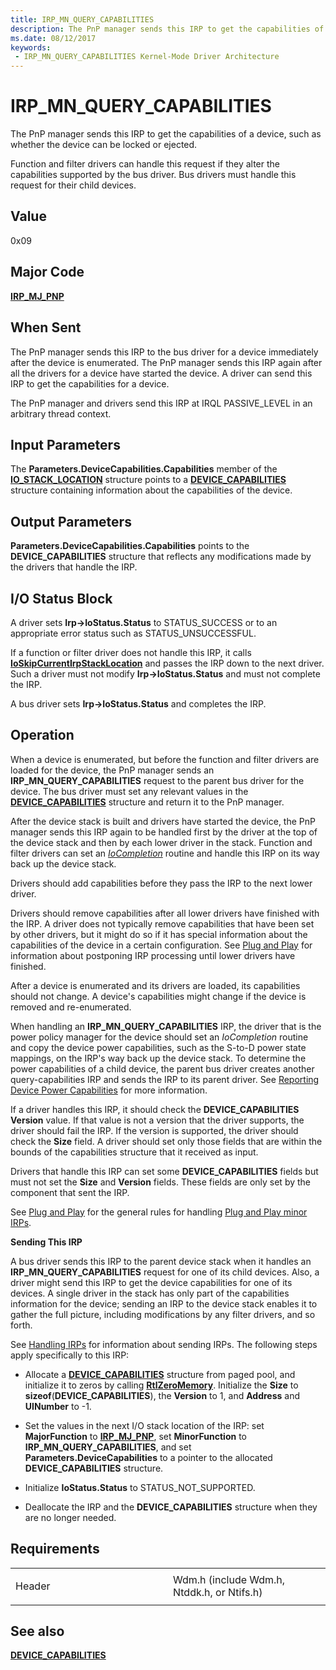 ```yaml
---
title: IRP_MN_QUERY_CAPABILITIES
description: The PnP manager sends this IRP to get the capabilities of a device, such as whether the device can be locked or ejected.Function and filter drivers can handle this request if they alter the capabilities supported by the bus driver.
ms.date: 08/12/2017
keywords:
 - IRP_MN_QUERY_CAPABILITIES Kernel-Mode Driver Architecture
---
```


# IRP\_MN\_QUERY\_CAPABILITIES


The PnP manager sends this IRP to get the capabilities of a device, such as whether the device can be locked or ejected.

Function and filter drivers can handle this request if they alter the capabilities supported by the bus driver. Bus drivers must handle this request for their child devices.

## Value

0x09

## Major Code

[**IRP\_MJ\_PNP**](irp-mj-pnp.md)

## When Sent

The PnP manager sends this IRP to the bus driver for a device immediately after the device is enumerated. The PnP manager sends this IRP again after all the drivers for a device have started the device. A driver can send this IRP to get the capabilities for a device.

The PnP manager and drivers send this IRP at IRQL PASSIVE\_LEVEL in an arbitrary thread context.

## Input Parameters


The **Parameters.DeviceCapabilities.Capabilities** member of the [**IO\_STACK\_LOCATION**](/windows-hardware/drivers/ddi/wdm/ns-wdm-_io_stack_location) structure points to a [**DEVICE\_CAPABILITIES**](/windows-hardware/drivers/ddi/wdm/ns-wdm-_device_capabilities) structure containing information about the capabilities of the device.

## Output Parameters


**Parameters.DeviceCapabilities.Capabilities** points to the **DEVICE\_CAPABILITIES** structure that reflects any modifications made by the drivers that handle the IRP.

## I/O Status Block


A driver sets **Irp-&gt;IoStatus.Status** to STATUS\_SUCCESS or to an appropriate error status such as STATUS\_UNSUCCESSFUL.

If a function or filter driver does not handle this IRP, it calls [**IoSkipCurrentIrpStackLocation**](/windows-hardware/drivers/ddi/wdm/nf-wdm-ioskipcurrentirpstacklocation) and passes the IRP down to the next driver. Such a driver must not modify **Irp-&gt;IoStatus.Status** and must not complete the IRP.

A bus driver sets **Irp-&gt;IoStatus.Status** and completes the IRP.

## Operation

When a device is enumerated, but before the function and filter drivers are loaded for the device, the PnP manager sends an **IRP\_MN\_QUERY\_CAPABILITIES** request to the parent bus driver for the device. The bus driver must set any relevant values in the [**DEVICE\_CAPABILITIES**](/windows-hardware/drivers/ddi/wdm/ns-wdm-_device_capabilities) structure and return it to the PnP manager.

After the device stack is built and drivers have started the device, the PnP manager sends this IRP again to be handled first by the driver at the top of the device stack and then by each lower driver in the stack. Function and filter drivers can set an [*IoCompletion*](/windows-hardware/drivers/ddi/wdm/nc-wdm-io_completion_routine) routine and handle this IRP on its way back up the device stack.

Drivers should add capabilities before they pass the IRP to the next lower driver.

Drivers should remove capabilities after all lower drivers have finished with the IRP. A driver does not typically remove capabilities that have been set by other drivers, but it might do so if it has special information about the capabilities of the device in a certain configuration. See [Plug and Play](./introduction-to-plug-and-play.md) for information about postponing IRP processing until lower drivers have finished.

After a device is enumerated and its drivers are loaded, its capabilities should not change. A device's capabilities might change if the device is removed and re-enumerated.

When handling an **IRP\_MN\_QUERY\_CAPABILITIES** IRP, the driver that is the power policy manager for the device should set an *IoCompletion* routine and copy the device power capabilities, such as the S-to-D power state mappings, on the IRP's way back up the device stack. To determine the power capabilities of a child device, the parent bus driver creates another query-capabilities IRP and sends the IRP to its parent driver. See [Reporting Device Power Capabilities](./reporting-device-power-capabilities.md) for more information.

If a driver handles this IRP, it should check the **DEVICE\_CAPABILITIES** **Version** value. If that value is not a version that the driver supports, the driver should fail the IRP. If the version is supported, the driver should check the **Size** field. A driver should set only those fields that are within the bounds of the capabilities structure that it received as input.

Drivers that handle this IRP can set some **DEVICE\_CAPABILITIES** fields but must not set the **Size** and **Version** fields. These fields are only set by the component that sent the IRP.

See [Plug and Play](./introduction-to-plug-and-play.md) for the general rules for handling [Plug and Play minor IRPs](plug-and-play-minor-irps.md).

**Sending This IRP**

A bus driver sends this IRP to the parent device stack when it handles an **IRP\_MN\_QUERY\_CAPABILITIES** request for one of its child devices. Also, a driver might send this IRP to get the device capabilities for one of its devices. A single driver in the stack has only part of the capabilities information for the device; sending an IRP to the device stack enables it to gather the full picture, including modifications by any filter drivers, and so forth.

See [Handling IRPs](./handling-irps.md) for information about sending IRPs. The following steps apply specifically to this IRP:

-   Allocate a [**DEVICE\_CAPABILITIES**](/windows-hardware/drivers/ddi/wdm/ns-wdm-_device_capabilities) structure from paged pool, and initialize it to zeros by calling [**RtlZeroMemory**](/windows-hardware/drivers/ddi/wdm/nf-wdm-rtlzeromemory). Initialize the **Size** to **sizeof**(**DEVICE\_CAPABILITIES**), the **Version** to 1, and **Address** and **UINumber** to -1.

-   Set the values in the next I/O stack location of the IRP: set **MajorFunction** to [**IRP\_MJ\_PNP**](irp-mj-pnp.md), set **MinorFunction** to **IRP\_MN\_QUERY\_CAPABILITIES**, and set **Parameters.DeviceCapabilities** to a pointer to the allocated **DEVICE\_CAPABILITIES** structure.

-   Initialize **IoStatus.Status** to STATUS\_NOT\_SUPPORTED.

-   Deallocate the IRP and the **DEVICE\_CAPABILITIES** structure when they are no longer needed.

## Requirements

<table>
<colgroup>
<col width="50%" />
<col width="50%" />
</colgroup>
<tbody>
<tr class="odd">
<td><p>Header</p></td>
<td>Wdm.h (include Wdm.h, Ntddk.h, or Ntifs.h)</td>
</tr>
</tbody>
</table>

## See also


[**DEVICE\_CAPABILITIES**](/windows-hardware/drivers/ddi/wdm/ns-wdm-_device_capabilities)

 

